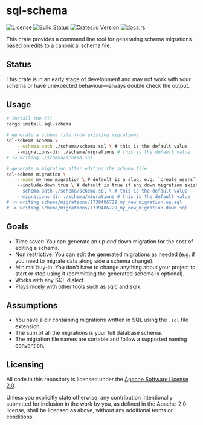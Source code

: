sql-schema
==========

[![License](https://img.shields.io/badge/License-Apache%202.0-blue.svg)](https://opensource.org/licenses/Apache-2.0)
[![Build Status](https://github.com/jvatic/sql-schema/actions/workflows/rust.yml/badge.svg?branch=main)](https://github.com/jvatic/sql-schema/actions?query=workflow%3ARust+branch%3Amain)
[![Crates.io Version](https://img.shields.io/crates/v/sql-schema)](https://crates.io/crates/sql-schema)
[![docs.rs](https://img.shields.io/docsrs/sql-schema)](https://docs.rs/sql-schema)

This crate provides a command line tool for generating schema migrations based on edits to a canonical schema file.

## Status

This crate is in an early stage of development and may not work with your schema or have unexpected behaviour—always double check the output.

## Usage

```sh
# install the cli
cargo install sql-schema

# generate a schema file from existing migrations
sql-schema schema \
    --schema-path ./schema/schema.sql \ # this is the default value
    --migrations-dir ./schema/migrations # this is the default value
# -> writing ./schema/schema.sql

# generate a migration after editing the schema file
sql-schema migration \
    --name my_new_migration \ # default is a slug, e.g. `create_users` if you added a table named `users`
    --include-down true \ # default is true if any down migration exists OR if there aren't any
    --schema-path ./schema/schema.sql \ # this is the default value
    --migrations-dir ./schema/migrations # this is the default value
# -> writing schema/migrations/1739486729_my_new_migration.up.sql
# -> writing schema/migrations/1739486729_my_new_migration.down.sql
```

## Goals

- Time saver: You can generate an up _and_ down migration for the cost of editing a schema.
- Non restrictive: You can edit the generated migrations as needed (e.g. if you need to migrate data along side a schema change).
- Minimal buy-in: You don't have to change anything about your project to start or stop using it (committing the generated schema is optional).
- Works with any SQL dialect.
- Plays nicely with other tools such as [sqlc](https://github.com/sqlc-dev/sqlc) and [sqlx](https://github.com/launchbadge/sqlx).

## Assumptions

- You have a dir containing migrations written in SQL using the `.sql` file extension.
- The sum of all the migrations is your full database schema.
- The migration file names are sortable and follow a supported naming convention.

## Licensing

All code in this repository is licensed under the [Apache Software License 2.0](LICENSE.txt).

Unless you explicitly state otherwise, any contribution intentionally submitted for inclusion in the work by you, as defined in the Apache-2.0 license, shall be licensed as above, without any additional terms or conditions.
